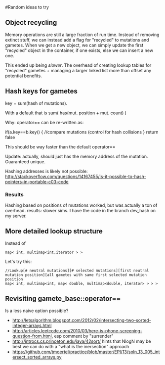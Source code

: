 #Random ideas to try

## Object recycling

Memory operations are still a large fraction of run time.  Instead of removing extinct stuff, we can instead add a flag for "recycled" to mutations and gametes.  When we get a new object, we can simply update the first "recycled" object in the container, if one exists, else we can insert a new one.

This ended up being _slower_.  The overhead of creating lookup tables for "recycled" gametes + managing a larger linked list more than offset any potential benefits.

## Hash keys for gametes

key = sum(hash of mutations).

With a default that is sum( has(mut. position + mut. count) )

Why: operator== can be re-written as:

if(a.key==b.key() { 
//compare mutations (control for hash collisions
}
return false

This should be way faster than the default operator==

Update: actually, should just has the memory address of the mutation.  Guaranteed unique.

Hashing addresses is likely not possible: http://stackoverflow.com/questions/14167455/is-it-possible-to-hash-pointers-in-portable-c03-code

### Results

Hashing based on positions of mutations worked, but was actually a ton of overhead.  results: slower sims.  I have the code in the branch dev_hash on my server.

## More detailed lookup structure

Instead of

~~~{cpp}
map< int, multimap<int,iterator > >
~~~

Let's try this:

~~~{cpp}
//Lookup[# neutral mutations][# selected mutations][first neutral mutation position][all gametes with same first selected mutation position
map< int, multimap<int, map< double, multimap<double, iterator> > > >
~~~

## Revisiting gamete_base::operator==

Is a less naive option possible?

* http://letsalgorithm.blogspot.com/2012/02/intersecting-two-sorted-integer-arrays.html
* http://articles.leetcode.com/2010/03/here-is-phone-screening-question-from.html, esp comment by "surrender"
* http://introcs.cs.princeton.edu/java/42sort/ hints that NlogN may be best we can do with a "what is the inersection" approach
* https://github.com/tmoertel/practice/blob/master/EPI/13/soln_13_005_intersect_sorted_arrays.py
